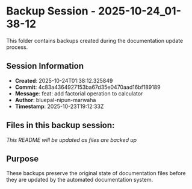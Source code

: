 # Backup Session - 2025-10-24_01-38-12

This folder contains backups created during the documentation update process.

## Session Information
- **Created**: 2025-10-24T01:38:12.325849
- **Commit**: 4c83a4364927153ba67d35e0470aad16bf189189
- **Message**: feat: add factorial operation to calculator
- **Author**: bluepal-nipun-marwaha
- **Timestamp**: 2025-10-23T19:12:33Z

## Files in this backup session:
*This README will be updated as files are backed up*

## Purpose
These backups preserve the original state of documentation files before they are updated by the automated documentation system.
